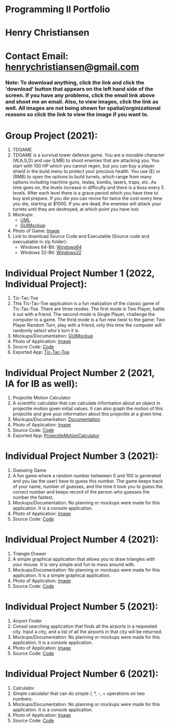 # Programming II Portfolio
# Henry Christiansen
# Contact Email: <henrychristiansen@gmail.com>
### Note: To download anything, click the link and click the 'download' button that appears on the left hand side of the screen. If you have any problems, click the email link above and shoot me an email. Also, to view images, click the link as well. All images are not being shown for spatial/orginizational reasons so click the link to view the image if you want to. 

# Group Project (2021):
1. TDGAME
2. TDGAME is a survival tower defense game. You are a movable character (W,A,S,D) and use (LMB) to shoot enemies that are attacking you. You start with 100 HP which you cannot regen, but you can buy a player shield in the build menu to protect your precious health. You use (E) or (RMB) to open the options to build turrets, which range from many options including machine guns, teslas, bombs, lasers, traps, etc. As time goes on, the levels increase in difficulty and there is a boss every 5 levels. After each level there is a grace period which you have time to buy and prepare. If you die you can revive for twice the cost every time you die, starting at $1000. If you are dead, the enemies will attack your turrets until they are destroyed, at which point you have lost.
3. Mockups:
   * [UML](https://github.com/HenryChristiansen/ProgrammingPortfolio/blob/main/ProjectsData/GroupProject/TDGame_UML_DOC.png)
   * [GUIMockup](https://github.com/HenryChristiansen/ProgrammingPortfolio/blob/main/ProjectsData/GroupProject/GUIMockup.png)
4. Photo of Game: [Image](https://github.com/HenryChristiansen/ProgrammingPortfolio/blob/main/ProjectsData/GroupProject/GamePic.PNG)
5. Link to download Source Code and Executable (Source code and execuatable in zip folder): 
   * Windows 64-Bit: [Windows64](https://github.com/HenryChristiansen/ProgrammingPortfolio/blob/main/ProjectsData/GroupProject/Windows64.zip)
   * Windows 32-Bit: [Windows32](https://github.com/HenryChristiansen/ProgrammingPortfolio/blob/main/ProjectsData/GroupProject/Windows32.zip)

# Individual Project Number 1 (2022, Individual Project):
1. Tic-Tac-Toe
2. This Tic-Tac-Toe application is a fun realization of the classic game of Tic-Tac-Toe. There are three modes. The first mode is Two Player, battle it out with a friend. The second mode is Single Player, challenge the computer to a game. The thrid mode is a fun new twist to the game: Two Player Random Turn, play with a friend, only this time the computer will randomly select who's turn it is.
3. Mockups/Documentation: [GUIMockup](https://github.com/HenryChristiansen/ProgrammingPortfolio/blob/main/ProjectsData/2022IndividualProject/GUIMockup.png)
4. Photo of Application: [Image](https://github.com/HenryChristiansen/ProgrammingPortfolio/blob/main/ProjectsData/2022IndividualProject/TicTacToeImage.png)
5. Soucre Code: [Code](https://github.com/HenryChristiansen/ProgrammingPortfolio/blob/main/ProjectsData/2022IndividualProject/src.zip)
6. Exported App: [Tic-Tac-Toe](https://github.com/HenryChristiansen/ProgrammingPortfolio/blob/main/ProjectsData/2022IndividualProject/TicTacToe.jar)

# Individual Project Number 2 (2021, IA for IB as well):
1. Projectile Motion Calculator
2. A scientific calculator that can calculate information about an object in projectile motion given initial values. It can also graph the motion of this projectile and give    your information about this projectile at a given time.
3. Mockups/Documentation: [Documentation](https://github.com/HenryChristiansen/ProgrammingPortfolio/blob/main/ProjectsData/IndividualOne/Criterion_B_Design.pdf)
4. Photo of Application: [Image](https://github.com/HenryChristiansen/ProgrammingPortfolio/blob/main/ProjectsData/IndividualOne/ImageTitle.png)
5. Source Code: [Code](https://github.com/HenryChristiansen/ProgrammingPortfolio/blob/main/ProjectsData/IndividualOne/SourceCode.zip)
6. Exported App: [ProjectileMotionCalculator](https://github.com/HenryChristiansen/ProgrammingPortfolio/blob/main/ProjectsData/IndividualOne/ProjectileMotionCalculator.jar)

# Individual Project Number 3 (2021):
1. Guessing Game
2. A fun game where a random number betweeen 0 and 100 is generated and you (as the user) have to guess this number. The game keeps track of your name, number of guesses, and the time it took you to guess the correct number and keeps record of the person who guesses the number the fastest.
3. Mockups/Documentation: No planning or mockups were made for this application. It is a console application.
4. Photo of Application: [Image](https://github.com/HenryChristiansen/ProgrammingPortfolio/blob/main/ProjectsData/IndividualTwo/ProjectImage.PNG)
5. Source Code: [Code](https://github.com/HenryChristiansen/ProgrammingPortfolio/blob/main/ProjectsData/IndividualTwo/SourceCode.zip)

# Individual Project Number 4 (2021):
1. Triangle Drawer
2. A simple graphical application that allows you to draw triangles with your mouse. It is very simple and fun to mess around with.
3. Mockups/Documentation: No planning or mockups were made for this application. It is a simple graphical application.
4. Photo of Application: [Image](https://github.com/HenryChristiansen/ProgrammingPortfolio/blob/main/ProjectsData/IndividualThree/ProjectImage.PNG)
5. Source Code: [Code](https://github.com/HenryChristiansen/ProgrammingPortfolio/blob/main/ProjectsData/IndividualThree/SourceCode.zip)

# Individual Project Number 5 (2021):
1. Airport Finder
2. Consol searching application that finds all the airports in a requested city. Input a city, and a list of all the airports in that city will be returned.
3. Mockups/Documentation: No planning or mockups were made for this application. It is a console application.
4. Photo of Application: [Image](https://github.com/HenryChristiansen/ProgrammingPortfolio/blob/main/ProjectsData/IndividualFour/ProjectImage.PNG)
5. Source Code: [Code](https://github.com/HenryChristiansen/ProgrammingPortfolio/blob/main/ProjectsData/IndividualFour/SourceCode.zip)

# Individual Project Number 6 (2021):
1. Calculator
2. Simple calculator that can do simple /, *, -, + operations on two numbers. 
3. Mockups/Documentation: No planning or mockups were made for this application. It is a console application.
4. Photo of Application: [Image](https://github.com/HenryChristiansen/ProgrammingPortfolio/blob/main/ProjectsData/IndividualFive/ProjectImage.PNG)
5. Source Code: [Code](https://github.com/HenryChristiansen/ProgrammingPortfolio/blob/main/ProjectsData/IndividualFive/JavaCalculator.zip)
